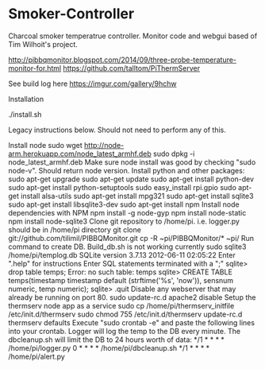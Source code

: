 # Smoker-Controller

Charcoal smoker temperatrue controller. Monitor code and webgui based of Tim Wilhoit's project.

http://pibbqmonitor.blogspot.com/2014/09/three-probe-temperature-monitor-for.html
https://github.com/talltom/PiThermServer

See build log here https://imgur.com/gallery/9hchw

Installation

./install.sh

Legacy instructions below. Should not need to perform any of this.

Install node sudo wget http://node-arm.herokuapp.com/node_latest_armhf.deb sudo dpkg -i node_latest_armhf.deb Make sure node install was good by checking "sudo node-v". Should return node version.
Install python and other packages:
sudo apt-get upgrade sudo apt-get update sudo apt-get install python-dev
sudo apt-get install python-setuptools
sudo easy_install rpi.gpio
sudo apt-get install alsa-utils
sudo apt-get install mpg321
sudo apt-get install sqlite3
sudo apt-get install libsqlite3-dev
sudo apt-get install npm
Install node dependencies with NPM npm install -g node-gyp npm install node-static npm install node-sqlite3
Clone git repository to /home/pi. i.e. logger.py should be in /home/pi directory git clone git://github.com/tilimil/PIBBQMonitor.git cp -R ~pi/PIBBQMonitor/* ~pi/
Run command to create DB. Build_db.sh is not working currently sudo sqlite3 /home/pi/templog.db SQLite version 3.7.13 2012-06-11 02:05:22 Enter ".help" for instructions Enter SQL statements terminated with a ";" sqlite> drop table temps; Error: no such table: temps sqlite> CREATE TABLE temps(timestamp timestamp default (strftime('%s', 'now')), sensnum numeric, temp numeric); sqlite> .quit
Disable any webserver that may already be running on port 80. sudo update-rc.d apache2 disable
Setup the thermserv node app as a service sudo cp /home/pi/thermserv_initfile /etc/init.d/thermserv sudo chmod 755 /etc/init.d/thermserv update-rc.d thermserv defaults
Execute "sudo crontab -e" and paste the following lines into your crontab. Logger will log the temp to the DB every minute. The dbcleanup.sh will limit the DB to 24 hours worth of data:
*/1 * * * * /home/pi/logger.py
0 * * * * /home/pi/dbcleanup.sh
*/1 * * * * /home/pi/alert.py
